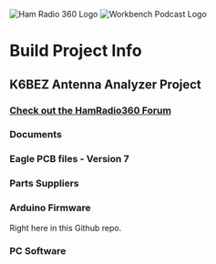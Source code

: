 ![Ham Radio 360 Logo](http://www.360workbench.com/wpimages/wp9fedbb3f_06.png "Ham Radio 360 Logo") ![Workbench Podcast Logo](http://www.360workbench.com/wpimages/wp02796e2d_06.png "Workbench Logo")

# Build Project Info

## K6BEZ Antenna Analyzer Project

### [Check out the HamRadio360 Forum](http://hamradio360.com/community/main-forum)

### Documents

### Eagle PCB files - Version 7

### Parts Suppliers

### Arduino Firmware
Right here in this Github repo.

### PC Software
